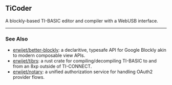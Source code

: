 ## TiCoder

A blockly-based TI-BASIC editor and compiler with a WebUSB interface.

---

### See Also
- [erwijet/better-blockly](https://github.com/erwijet/better-blockly): a declaritive, typesafe API for Google Blockly akin to modern composable view APIs.
- [erwijet/tibrs](https://github.com/erwijet/tibrs): a rust crate for compiling/decompiling TI-BASIC to and from an 8xp outside of TI-CONNECT.
- [erwijet/notary](https://github.com/erwijet/notary): a unified authorization service for handling OAuth2 provider flows.